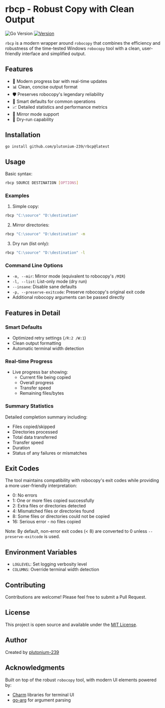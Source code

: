 # rbcp - Robust Copy with Clean Output

![Go Version](https://img.shields.io/badge/Go-1.x-blue)
[![Version](https://img.shields.io/badge/Version-1.2.1-green)](https://github.com/plutonium-239/rbcp/releases)

`rbcp` is a modern wrapper around `robocopy` that combines the efficiency and robustness of the time-tested Windows `robocopy` tool with a clean, user-friendly interface and simplified output.

## Features

- 🚀 Modern progress bar with real-time updates
- 📊 Clean, concise output format
- 🛡️ Preserves robocopy's legendary reliability
- 🎯 Smart defaults for common operations
- 📈 Detailed statistics and performance metrics
- 🔄 Mirror mode support
- 🏃 Dry-run capability

## Installation

```bash
go install github.com/plutonium-239/rbcp@latest
```

## Usage

Basic syntax:
```bash
rbcp SOURCE DESTINATION [OPTIONS]
```

### Examples

1. Simple copy:
```bash
rbcp "C:\source" "D:\destination"
```

2. Mirror directories:
```bash
rbcp "C:\source" "D:\destination" -m
```

3. Dry run (list only):
```bash
rbcp "C:\source" "D:\destination" -l
```

### Command Line Options

- `-m, --mir`: Mirror mode (equivalent to robocopy's `/MIR`)
- `-l, --list`: List-only mode (dry run)
- `--insane`: Disable sane defaults
- `-p, --preserve-exitcode`: Preserve robocopy's original exit code
- Additional robocopy arguments can be passed directly

## Features in Detail

### Smart Defaults

- Optimized retry settings (`/R:2 /W:1`)
- Clean output formatting
- Automatic terminal width detection

### Real-time Progress

- Live progress bar showing:
  - Current file being copied
  - Overall progress
  - Transfer speed
  - Remaining files/bytes

### Summary Statistics

Detailed completion summary including:
- Files copied/skipped
- Directories processed
- Total data transferred
- Transfer speed
- Duration
- Status of any failures or mismatches

## Exit Codes

The tool maintains compatibility with robocopy's exit codes while providing a more user-friendly interpretation:

- 0: No errors
- 1: One or more files copied successfully
- 2: Extra files or directories detected
- 4: Mismatched files or directories found
- 8: Some files or directories could not be copied
- 16: Serious error - no files copied

Note: By default, non-error exit codes (< 8) are converted to 0 unless `--preserve-exitcode` is used.

## Environment Variables

- `LOGLEVEL`: Set logging verbosity level
- `COLUMNS`: Override terminal width detection

## Contributing

Contributions are welcome! Please feel free to submit a Pull Request.

## License

This project is open source and available under the [MIT License](LICENSE).

## Author

Created by [plutonium-239](https://github.com/plutonium-239)

## Acknowledgments

Built on top of the robust `robocopy` tool, with modern UI elements powered by:
- [Charm](https://github.com/charmbracelet) libraries for terminal UI
- [go-arg](https://github.com/alexflint/go-arg) for argument parsing